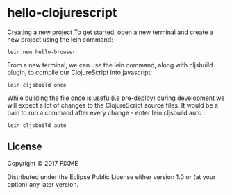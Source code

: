 # hello-clojurescript


Creating a new project
To get started, open a new terminal and create a new project using the lein command:

```
lein new hello-browser
```


From a new terminal, we can use the lein command, along with cljsbuild plugin,
to compile our ClojureScript into javascript:

```
lein cljsbuild once
```


While building the file once is useful(i.e pre-deploy) during development we will expect a lot
of changes to the ClojureScript source files. It would be a pain
to run a command after every change - enter lein cljsbuild auto :

```
lein cljsbuild auto
```

## License

Copyright © 2017 FIXME

Distributed under the Eclipse Public License either version 1.0 or (at
your option) any later version.
